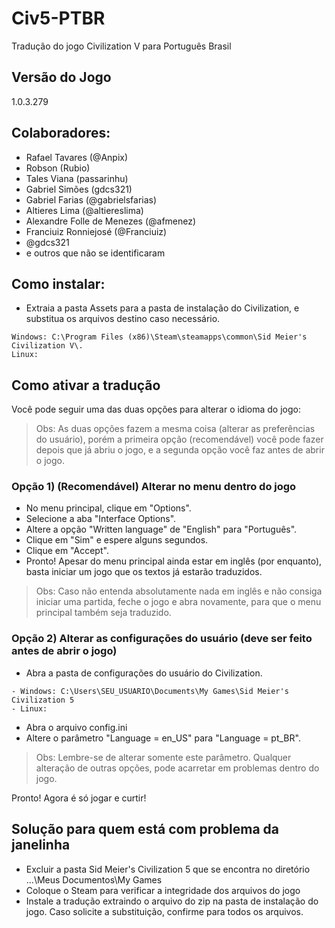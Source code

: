 # Civ5-PTBR
Tradução do jogo Civilization V para Português Brasil

## Versão do Jogo
1.0.3.279

## Colaboradores:
- Rafael Tavares (@Anpix)
- Robson (Rubio)
- Tales Viana (passarinhu)
- Gabriel Simões (gdcs321)
- Gabriel Farias (@gabrielsfarias)
- Altieres Lima (@altiereslima)
- Alexandre Folle de Menezes (@afmenez)
- Franciuiz Ronniejosé (@Franciuiz)
- @gdcs321
- e outros que não se identificaram

## Como instalar:
- Extraia a pasta Assets para a pasta de instalação do Civilization, e substitua os arquivos destino caso necessário.
```
Windows: C:\Program Files (x86)\Steam\steamapps\common\Sid Meier's Civilization V\.
Linux:
```


## Como ativar a tradução
Você pode seguir uma das duas opções para alterar o idioma do jogo:

> Obs: As duas opções fazem a mesma coisa (alterar as preferências do usuário), porém a primeira opção (recomendável) você pode fazer depois que já abriu o jogo, e a segunda opção você faz antes de abrir o jogo.


### Opção 1) (Recomendável) Alterar no menu dentro do jogo
- No menu principal, clique em "Options".
- Selecione a aba "Interface Options".
- Altere a opção "Written language" de "English" para "Português".
- Clique em "Sim" e espere alguns segundos.
- Clique em "Accept".
- Pronto! Apesar do menu principal ainda estar em inglês (por enquanto), basta iniciar um jogo que os textos já estarão traduzidos.

> Obs: Caso não entenda absolutamente nada em inglês e não consiga iniciar uma partida, feche o jogo e abra novamente, para que o menu principal também seja traduzido.


### Opção 2) Alterar as configurações do usuário (deve ser feito antes de abrir o jogo)

- Abra a pasta de configurações do usuário do Civilization.
```
- Windows: C:\Users\SEU_USUARIO\Documents\My Games\Sid Meier's Civilization 5
- Linux: 
```
- Abra o arquivo config.ini
- Altere o parâmetro "Language = en_US" para "Language = pt_BR".

> Obs: Lembre-se de alterar somente este parâmetro. Qualquer alteração de outras opções, pode acarretar em problemas dentro do jogo.

Pronto! Agora é só jogar e curtir!

## Solução para quem está com problema da janelinha

- Excluir a pasta Sid Meier's Civilization 5 que se encontra no diretório ...\Meus Documentos\My Games
- Coloque o Steam para verificar a integridade dos arquivos do jogo
- Instale a tradução extraindo o arquivo do zip na pasta de instalação do jogo. Caso solicite a substituição, confirme para todos os arquivos.
